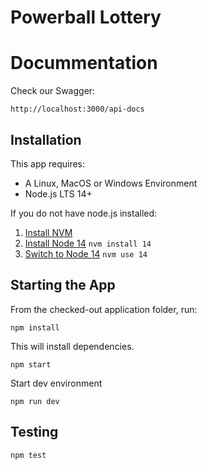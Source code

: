# Powerball Lottery

# Docummentation

Check our Swagger:

`http://localhost:3000/api-docs`

## Installation

This app requires:

- A Linux, MacOS or Windows Environment
- Node.js LTS 14+

If you do not have node.js installed:

1. [Install NVM](https://github.com/creationix/nvm#installation)
2. [Install Node 14](https://github.com/creationix/nvm#usage) `nvm install 14`
3. [Switch to Node 14](https://github.com/creationix/nvm#usage) `nvm use 14`

## Starting the App

From the checked-out application folder, run:

`npm install`

This will install dependencies.

`npm start`

Start dev environment

`npm run dev`

## Testing

`npm test`
